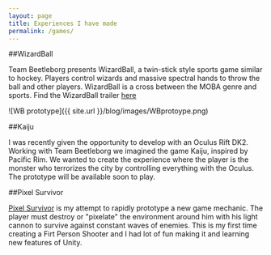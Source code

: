 ```yaml
---
layout: page
title: Experiences I have made
permalink: /games/
---
```



##WizardBall

Team Beetleborg presents WizardBall, a twin-stick style sports game similar to hockey. Players control wizards and massive spectral hands to throw the ball and other players. WizardBall is a cross between the MOBA genre and sports. Find the WizardBall trailer [here](https://www.youtube.com/watch?v=9yQ9mQQl8C8) 

![WB prototype]({{ site.url }}/blog/images/WBprotoype.png)

##Kaiju

I was recently given the opportunity to develop with an Oculus Rift DK2. Working with Team Beetleborg we imagined the game Kaiju, inspired by Pacific Rim. We wanted to create the experience where the player is the monster who terrorizes the city by controlling everything with the Oculus. The prototype will be available soon to play.

##Pixel Survivor

[Pixel Survivor](http://kgingras.github.io/PixelSurvivor/PixelSurvivor) is my attempt to rapidly prototype a new game mechanic. The player must destroy or "pixelate" the environment around him with his light cannon to survive against constant waves of enemies. This is my first time creating a Firt Person Shooter and I had lot of fun making it and learning new features of Unity.
